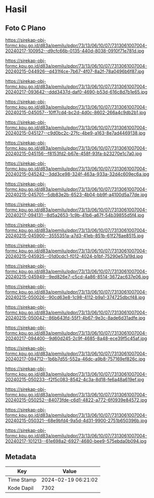 # Hasil

## Foto C Plano

https://sirekap-obj-formc.kpu.go.id/d83a/pemilu/pdpr/73/13/06/10/07/7313061007004-20240217-100952--d9cfc66b-0135-440d-8038-0910f71e781d.jpg

https://sirekap-obj-formc.kpu.go.id/d83a/pemilu/pdpr/73/13/06/10/07/7313061007004-20240215-044926--d431f4ce-7b67-4f07-8a2f-78a0496b6f87.jpg

https://sirekap-obj-formc.kpu.go.id/d83a/pemilu/pdpr/73/13/06/10/07/7313061007004-20240217-093642--ddd3437d-daf0-4690-b53d-616c8d7b1e65.jpg

https://sirekap-obj-formc.kpu.go.id/d83a/pemilu/pdpr/73/13/06/10/07/7313061007004-20240215-045057--10ff7cd4-bc2d-4d0c-8602-266a4c9db2b1.jpg

https://sirekap-obj-formc.kpu.go.id/d83a/pemilu/pdpr/73/13/06/10/07/7313061007004-20240215-045127--c9d0bc2c-27fc-4be9-a163-8e7ad4469138.jpg

https://sirekap-obj-formc.kpu.go.id/d83a/pemilu/pdpr/73/13/06/10/07/7313061007004-20240215-045156--f8153fd2-b67e-458f-93fa-b23270e1c7a0.jpg

https://sirekap-obj-formc.kpu.go.id/d83a/pemilu/pdpr/73/13/06/10/07/7313061007004-20240215-045242--3dd3ce98-324f-463a-933a-32d4c609ec6a.jpg

https://sirekap-obj-formc.kpu.go.id/d83a/pemilu/pdpr/73/13/06/10/07/7313061007004-20240215-045701--5db83e2b-6523-4b04-bb9f-a4100d5a77de.jpg

https://sirekap-obj-formc.kpu.go.id/d83a/pemilu/pdpr/73/13/06/10/07/7313061007004-20240217-094131--8d5a2653-1c9b-41b6-a67f-54b39855d5f4.jpg

https://sirekap-obj-formc.kpu.go.id/d83a/pemilu/pdpr/73/13/06/10/07/7313061007004-20240215-045900--3555351a-a7d3-41eb-851b-61f276ae8515.jpg

https://sirekap-obj-formc.kpu.go.id/d83a/pemilu/pdpr/73/13/06/10/07/7313061007004-20240215-045925--01d0cdc1-f012-4024-b1bf-75290e57a19d.jpg

https://sirekap-obj-formc.kpu.go.id/d83a/pemilu/pdpr/73/13/06/10/07/7313061007004-20240215-045949--9ed826e7-c5cd-4a86-8514-3672ac637e06.jpg

https://sirekap-obj-formc.kpu.go.id/d83a/pemilu/pdpr/73/13/06/10/07/7313061007004-20240215-050026--90cd63e8-1c98-4112-b9a1-374725dbcf48.jpg

https://sirekap-obj-formc.kpu.go.id/d83a/pemilu/pdpr/73/13/06/10/07/7313061007004-20240215-050042--86b643fd-55f1-4b67-9e3c-8ade6d31adfe.jpg

https://sirekap-obj-formc.kpu.go.id/d83a/pemilu/pdpr/73/13/06/10/07/7313061007004-20240217-094400--9d60d245-2c9f-4685-8a48-ece39f5c45af.jpg

https://sirekap-obj-formc.kpu.go.id/d83a/pemilu/pdpr/73/13/06/10/07/7313061007004-20240217-094712--1b6b7d55-552a-46dc-a9b8-757169ef826c.jpg

https://sirekap-obj-formc.kpu.go.id/d83a/pemilu/pdpr/73/13/06/10/07/7313061007004-20240215-050233--f2f5c083-8542-4c3a-8d18-fe6a48a619ef.jpg

https://sirekap-obj-formc.kpu.go.id/d83a/pemilu/pdpr/73/13/06/10/07/7313061007004-20240215-050252--84073fde-c6d1-4822-a772-6f0939e84572.jpg

https://sirekap-obj-formc.kpu.go.id/d83a/pemilu/pdpr/73/13/06/10/07/7313061007004-20240215-050321--68e9bfd4-9a5d-4d31-9900-2751b650396b.jpg

https://sirekap-obj-formc.kpu.go.id/d83a/pemilu/pdpr/73/13/06/10/07/7313061007004-20240217-101213--61e698a2-6927-4680-bee9-575ebda0b094.jpg


## Metadata

| Key        | Value               |
| ---------- | ------------------- |
| Time Stamp | 2024-02-19 06:21:02 |
| Kode Dapil | 7302                |



